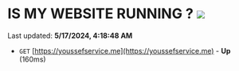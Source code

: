 # IS MY WEBSITE RUNNING ? [![](https://img.shields.io/static/v1?label=Sponsor&message=%E2%9D%A4&logo=GitHub&color=%23fe8e86)](https://github.com/sponsors/<username>)

Last updated: **5/17/2024, 4:18:48 AM**

- `GET` [https://youssefservice.me](https://youssefservice.me) - **Up** (160ms)

